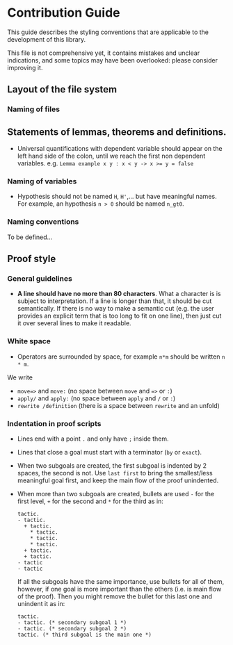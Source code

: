 # Contribution Guide

This guide describes the styling conventions that are applicable to the
development of this library.

This file is not comprehensive yet, it contains mistakes and unclear
indications, and some topics may have been overlooked: please consider improving
it.

## Layout of the file system

### Naming of files

## Statements of lemmas, theorems and definitions.

- Universal quantifications with dependent variable should appear on the left hand side of the colon, until we reach the first non dependent variables. e.g.
  `Lemma example x y : x < y -> x >= y = false`

### Naming of variables

- Hypothesis should not be named `H`, `H'`,... but have meaningful names. For
  example, an hypothesis `n > 0` should be named `n_gt0`.

### Naming conventions

To be defined…

## Proof style

### General guidelines

- **A line should have no more than 80 characters**. What a
character is is subject to interpretation. If a line is longer than that,
it should be cut semantically. If there is no way to make a semantic
cut (e.g. the user provides an explicit term that is too long to fit on
one line), then just cut it over several lines to make it readable.

### White space

- Operators are surrounded by space, for example `n*m` should be written `n * m`.

We write
- `move=>` and `move:` (no space between `move` and `=>` or `:`)
- `apply/` and `apply:` (no space between `apply` and `/` or `:`)
- `rewrite /definition` (there is a space between `rewrite` and an unfold)

### Indentation in proof scripts

- Lines end with a point `.` and only have `;` inside them.
- Lines that close a goal must start with a terminator (`by` or
  `exact`).
- When two subgoals are created, the first subgoal is indented by 2
  spaces, the second is not. Use `last first` to bring the
  smallest/less meaningful goal first, and keep the main flow of the
  proof unindented.
- When more than two subgoals are created, bullets are used `-` for
  the first level, `+` for the second and `*` for the third as in:
  ```
  tactic.
  - tactic.
    + tactic.
      * tactic.
      * tactic.
      * tactic.
    + tactic.
    + tactic.
  - tactic
  - tactic
  ```

  If all the subgoals have the same importance, use bullets for all of
  them, however, if one goal is more important than the others
  (i.e. is main flow of the proof). Then you might remove the bullet
  for this last one and unindent it as in:
  ```
  tactic.
  - tactic. (* secondary subgoal 1 *)
  - tactic. (* secondary subgoal 2 *)
  tactic. (* third subgoal is the main one *)
  ```


